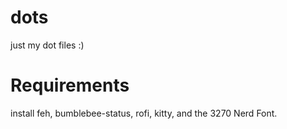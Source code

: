 # dots
just my dot files :)
# Requirements
install feh, bumblebee-status, rofi, kitty, and the 3270 Nerd Font.

